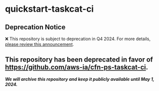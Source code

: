 # quickstart-taskcat-ci 
## Deprecation Notice

:x: This repository is subject to deprecation in Q4 2024. For more details, [please review this announcement](https://github.com/aws-ia/.announcements/issues/1). 


## This repository has been deprecated in favor of https://github.com/aws-ia/cfn-ps-taskcat-ci. 
***We will archive this repository and keep it publicly available until May 1, 2024.***
